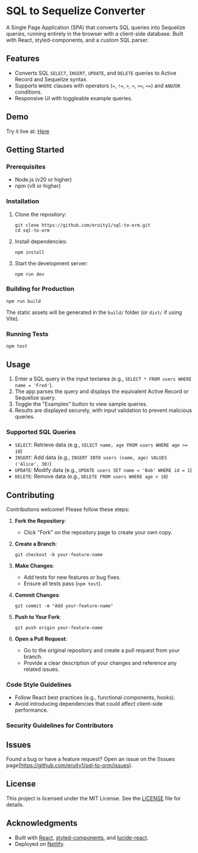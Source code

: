 # SQL to Sequelize Converter

A Single Page Application (SPA) that converts SQL queries into Sequelize queries, running entirely in the browser with a client-side database. Built with React, styled-components, and a custom SQL parser.

## Features

- Converts SQL `SELECT`, `INSERT`, `UPDATE`, and `DELETE` queries to Active Record and Sequelize syntax.
- Supports `WHERE` clauses with operators (`=`, `!=`, `>`, `<`, `>=`, `<=`) and `AND`/`OR` conditions.
- Responsive UI with toggleable example queries.

## Demo

Try it live at: [Here](https://sqltoorm.netlify.app/)

## Getting Started

### Prerequisites

- Node.js (v20 or higher)
- npm (v9 or higher)

### Installation

1.  Clone the repository:

    ```
    git clone https://github.com/eruity1/sql-to-orm.git
    cd sql-to-orm

    ```

2.  Install dependencies:

    ```
    npm install

    ```

3.  Start the development server:

    ```
    npm run dev

    ```

### Building for Production

```
npm run build

```

The static assets will be generated in the `build/` folder (or `dist/` if using Vite).

### Running Tests

```
npm test

```

## Usage

1.  Enter a SQL query in the input textarea (e.g., `SELECT * FROM users WHERE name = 'Fred'`).
2.  The app parses the query and displays the equivalent Active Record or Sequelize query.
3.  Toggle the "Examples" button to view sample queries.
4.  Results are displayed securely, with input validation to prevent malicious queries.

### Supported SQL Queries

- `SELECT`: Retrieve data (e.g., `SELECT name, age FROM users WHERE age >= 18`)
- `INSERT`: Add data (e.g., `INSERT INTO users (name, age) VALUES ('Alice', 30)`)
- `UPDATE`: Modify data (e.g., `UPDATE users SET name = 'Bob' WHERE id = 1`)
- `DELETE`: Remove data (e.g., `DELETE FROM users WHERE age < 18`)

## Contributing

Contributions welcome! Please follow these steps:

1.  **Fork the Repository**:
    - Click "Fork" on the repository page to create your own copy.

2.  **Create a Branch**:

    ```
    git checkout -b your-feature-name

    ```

3.  **Make Changes**:
    - Add tests for new features or bug fixes.
    - Ensure all tests pass (`npm test`).

4.  **Commit Changes**:

    ```
    git commit -m "Add your-feature-name"

    ```

5.  **Push to Your Fork**:

    ```
    git push origin your-feature-name

    ```

6.  **Open a Pull Request**:
    - Go to the original repository and create a pull request from your branch.
    - Provide a clear description of your changes and reference any related issues.

### Code Style Guidelines

- Follow React best practices (e.g., functional components, hooks).
- Avoid introducing dependencies that could affect client-side performance.

### Security Guidelines for Contributors

## Issues

Found a bug or have a feature request? Open an issue on the [Issues page]https://github.com/eruity1/sql-to-orm/issues).

## License

This project is licensed under the MIT License. See the [LICENSE](https://github.com/eruity1/sql-to-orm/blob/main/LICENSE) file for details.

## Acknowledgments

- Built with [React](https://reactjs.org/), [styled-components](https://styled-components.com/), and [lucide-react](https://lucide.dev/).
- Deployed on [Netlify](https://www.netlify.com/).

